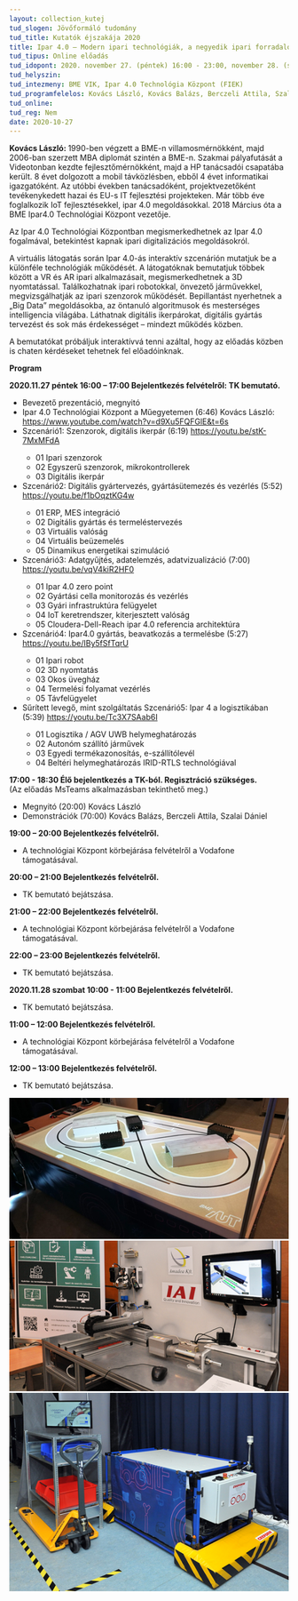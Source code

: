 ```yaml
---
layout: collection_kutej
tud_slogen: Jövőformáló tudomány
tud_title: Kutatók éjszakája 2020
title: Ipar 4.0 – Modern ipari technológiák, a negyedik ipari forradalom építő kövei
tud_tipus: Online előadás
tud_idopont: 2020. november 27. (péntek) 16:00 - 23:00, november 28. (szombat) 10:00 - 14:00
tud_helyszin:
tud_intezmeny: BME VIK, Ipar 4.0 Technológia Központ (FIEK)
tud_programfelelos: Kovács László, Kovács Balázs, Berczeli Attila, Szalai Dániel, Demonstrátorok BME hallgatók
tud_online:
tud_reg: Nem
date: 2020-10-27
---
```

<b>Kovács László: </b>1990-ben végzett a BME-n villamosmérnökként, majd 2006-ban szerzett MBA diplomát szintén a BME-n. Szakmai pályafutását a Videotonban kezdte fejlesztőmérnökként, majd a HP tanácsadói csapatába került. 8 évet dolgozott a mobil távközlésben, ebből 4 évet informatikai igazgatóként. Az utóbbi években tanácsadóként, projektvezetőként tevékenykedett hazai és EU-s IT fejlesztési projekteken. Már több éve foglalkozik IoT fejlesztésekkel, ipar 4.0 megoldásokkal. 2018 Március óta a BME Ipar4.0 Technológiai Központ vezetője.

 
Az Ipar 4.0 Technológiai Központban megismerkedhetnek az Ipar 4.0 fogalmával, betekintést kapnak ipari digitalizációs megoldásokról.

A virtuális látogatás során Ipar 4.0-ás interaktív szcenárión mutatjuk be a különféle technológiák működését. A látogatóknak bemutatjuk többek között a VR és AR ipari alkalmazásait, megismerkedhetnek a 3D nyomtatással. Találkozhatnak ipari robotokkal, önvezető járművekkel, megvizsgálhatják az ipari szenzorok működését. Bepillantást nyerhetnek a „Big Data” megoldásokba, az öntanuló algoritmusok és mesterséges intelligencia világába. Láthatnak digitális ikerpárokat, digitális gyártás tervezést és sok más érdekességet – mindezt működés közben.

A bemutatókat próbáljuk interaktívvá tenni azáltal, hogy az előadás közben is chaten kérdéseket tehetnek fel előadóinknak.


<b>Program</b>

<b>2020.11.27 péntek
16:00 – 17:00	Bejelentkezés felvételről: TK bemutató.</b>
<ul>
<li>Bevezető prezentáció, megnyitó</li>
<li>Ipar 4.0 Technológiai Központ a Műegyetemen (6:46)
Kovács László: 
<a href="https://www.youtube.com/watch?v=d9Xu5FQFGlE&t=6s">https://www.youtube.com/watch?v=d9Xu5FQFGlE&t=6s</a>
</li>
<li>
Szcenárió1: Szenzorok, digitális ikerpár (6:19)
<a href="https://youtu.be/stK-7MxMFdA">https://youtu.be/stK-7MxMFdA</a>
</li>

<ul>
<li>01 Ipari szenzorok</li>
<li>02 Egyszerű szenzorok, mikrokontrollerek</li>
<li>03 Digitális ikerpár</li>
</ul>

<li>
Szcenárió2: Digitális gyártervezés, gyártásütemezés és vezérlés (5:52)
<a href="https://youtu.be/f1bOqztKG4w">https://youtu.be/f1bOqztKG4w</a>
</li>

<ul>
<li>01 ERP, MES integráció</li>
<li>02 Digitális gyártás és termeléstervezés</li>
<li>03 Virtuális valóság</li>
<li>04 Virtuális beüzemelés</li>
<li>05 Dinamikus energetikai szimuláció</li>
</ul>

<li>Szcenárió3: Adatgyűjtés, adatelemzés, adatvizualizáció (7:00)
<a href="https://youtu.be/vqV4kiR2HF0">https://youtu.be/vqV4kiR2HF0</a>
</li>

<ul>
<li>01 Ipar 4.0 zero point</li>
<li>02 Gyártási cella monitorozás és vezérlés</li>
<li>03 Gyári infrastruktúra felügyelet</li>
<li>04 IoT keretrendszer, kiterjesztett valóság</li>
<li>05 Cloudera-Dell-Reach ipar 4.0 referencia architektúra</li>
</ul>


<li>
Szcenárió4: Ipar4.0 gyártás, beavatkozás a termelésbe (5:27)
<a href="https://youtu.be/IBy5fSfTqrU">https://youtu.be/IBy5fSfTqrU</a>
</li>

<ul>
<li>01 Ipari robot</li>
<li>02 3D nyomtatás</li>
<li>03 Okos üvegház</li>
<li>04 Termelési folyamat vezérlés</li>
<li>05 Távfelügyelet </li>
</ul>

<li>
Sűrített levegő, mint szolgáltatás
Szcenárió5: Ipar 4 a logisztikában (5:39)
<a href="https://youtu.be/Tc3X7SAab6I">https://youtu.be/Tc3X7SAab6I</a>
</li>

<ul>
<li>01 Logisztika / AGV UWB helymeghatározás</li>
<li>02 Autonóm szállító járművek</li>
<li>03 Egyedi termékazonosítás, e-szállítólevél</li>
<li>04 Beltéri helymeghatározás IRID-RTLS technológiával</li>
</ul>

</ul>

<b>17:00 - 18:30 Élő bejelentkezés a TK-ból. Regisztráció szükséges.</b><br>(Az előadás MsTeams alkalmazásban tekinthető meg.)
<ul>

<li>Megnyitó (20:00) Kovács László</li>
<li>Demonstrációk (70:00) Kovács Balázs, Berczeli Attila, Szalai Dániel</li>
</ul>

<b>19:00 – 20:00	Bejelentkezés felvételről.</b>
<ul>
<li>A technológiai Központ körbejárása felvételről a Vodafone támogatásával.</li>
</ul>

<b>20:00 – 21:00	Bejelentkezés felvételről.</b>
<ul>
<li>TK bemutató bejátszása.</li>
</ul>

<b>21:00 – 22:00	Bejelentkezés felvételről.</b>
<ul>
<li>A technológiai Központ körbejárása felvételről a Vodafone támogatásával.</li>
</ul>

<b>22:00 – 23:00	Bejelentkezés felvételről.</b>
<ul>
<li>TK bemutató bejátszása.</li>
</ul>

<b>2020.11.28 szombat
10:00 - 11:00	Bejelentkezés felvételről.</b>
<ul>
<li>TK bemutató bejátszása.</li>
</ul>

<b>11:00 – 12:00	Bejelentkezés felvételről.</b>
<ul>
<li>A technológiai Központ körbejárása felvételről a Vodafone támogatásával.</li>
</ul>

<b>12:00 – 13:00	Bejelentkezés felvételről. </b>
<ul>
<li>TK bemutató bejátszása.</li>
</ul>



<img src="images/autonom-robotok.png" max-width="500" class="center"> 

<img src="images/digitalis-ikerpar.png" max-width="500" class="center"> 

<img src="images/belteri-helymeghatarozas.png" max-width="500" class="center"> 








